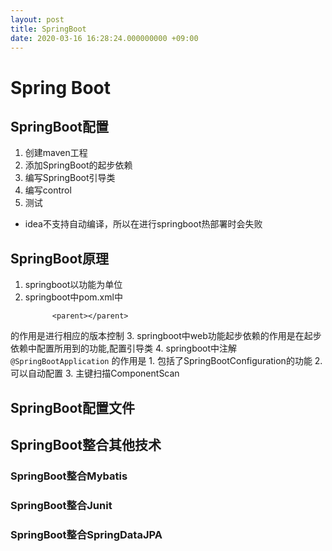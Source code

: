 ```yaml
---
layout: post
title: SpringBoot
date: 2020-03-16 16:28:24.000000000 +09:00
---
```


# Spring Boot

## SpringBoot配置
   1. 创建maven工程
   2. 添加SpringBoot的起步依赖
   3. 编写SpringBoot引导类
   4. 编写control
   5. 测试
   + idea不支持自动编译，所以在进行springboot热部署时会失败

## SpringBoot原理
   1. springboot以功能为单位
   2. springboot中pom.xml中
      ```
            <parent></parent>
      ```
   的作用是进行相应的版本控制
   3. springboot中web功能起步依赖的作用是在起步依赖中配置所用到的功能,配置引导类
   4. springboot中注解
      ```
         @SpringBootApplication
      ```
   的作用是
      1. 包括了SpringBootConfiguration的功能
      2. 可以自动配置
      3. 主键扫描ComponentScan
   

## SpringBoot配置文件

## SpringBoot整合其他技术

### SpringBoot整合Mybatis

### SpringBoot整合Junit

### SpringBoot整合SpringDataJPA